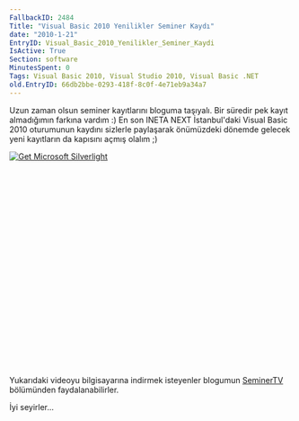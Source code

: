 ```yaml
---
FallbackID: 2484
Title: "Visual Basic 2010 Yenilikler Seminer Kaydı"
date: "2010-1-21"
EntryID: Visual_Basic_2010_Yenilikler_Seminer_Kaydi
IsActive: True
Section: software
MinutesSpent: 0
Tags: Visual Basic 2010, Visual Studio 2010, Visual Basic .NET
old.EntryID: 66db2bbe-0293-418f-8c0f-4e71eb9a34a7
---
```

Uzun zaman olsun seminer kayıtlarını bloguma taşıyalı. Bir süredir pek
kayıt almadığımın farkına vardım :) En son INETA NEXT İstanbul'daki
Visual Basic 2010 oturumunun kaydını sizlerle paylaşarak önümüzdeki
dönemde gelecek yeni kayıtların da kapısını açmış olalım ;)

<div style="width:512px;height:384px;">

[![Get Microsoft
Silverlight](http://go2.microsoft.com/fwlink/?LinkId=108181)](http://go2.microsoft.com/fwlink/?LinkID=124807)

</div>

Yukarıdaki videoyu bilgisayarına indirmek isteyenler blogumun
[SeminerTV](http://daron.yondem.com/tr/formatpage.aspx?path=seminertv.format.html)
bölümünden faydalanabilirler.

İyi seyirler...


